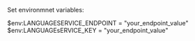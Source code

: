 Set environmnet variables:

$env:LANGUAGESERVICE_ENDPOINT = "your_endpoint_value"
$env:LANGUAGEsERVICE_KEY = "your_endpoint_value"


